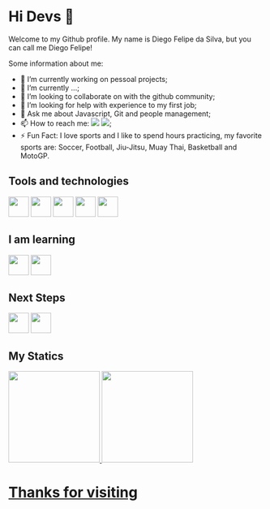# Hi Devs 👋

Welcome to my Github profile.
My name is Diego Felipe da Silva, but you can call me Diego Felipe!

Some information about me:

- 🔭 I’m currently working on pessoal projects; 
- 🌱 I’m currently ...;
- 👯 I’m looking to collaborate on with the github community;
- 🤔 I’m looking for help with experience to my first job;
- 💬 Ask me about Javascript, Git and people management;
- 📫 How to reach me: <a href="https://www.linkedin.com/in/diego-silva-213199343/" target="_blank"><img loading="lazy" src="https://img.shields.io/badge/-LinkedIn-%230077B5?style=for-the-badge&logo=linkedin&logoColor=white" target="_blank"></a> <a href = "diegosilva.dev13@gmail.com"><img loading="lazy" src="https://img.shields.io/badge/Gmail-D14836?style=for-the-badge&logo=gmail&logoColor=white" target="_blank"></a>;
- ⚡ Fun Fact: I love sports and I like to spend hours practicing, my favorite sports are: Soccer, Football, Jiu-Jitsu, Muay Thai, Basketball and MotoGP.

## Tools and technologies
<img src="https://cdn.jsdelivr.net/gh/devicons/devicon@latest/icons/php/php-original.svg" width="40" height="40"/> <img src="https://cdn.jsdelivr.net/gh/devicons/devicon@latest/icons/javascript/javascript-original.svg" width="40" height="40"/> <img src="https://cdn.jsdelivr.net/gh/devicons/devicon@latest/icons/bootstrap/bootstrap-original-wordmark.svg" width="40" height="40"/> <img src="https://cdn.jsdelivr.net/gh/devicons/devicon@latest/icons/html5/html5-original-wordmark.svg" width="40" height="40"/> <img src="https://cdn.jsdelivr.net/gh/devicons/devicon@latest/icons/css3/css3-original-wordmark.svg" width="40" height="40"/>
  
## I am learning
<img src="https://cdn.jsdelivr.net/gh/devicons/devicon@latest/icons/laravel/laravel-original-wordmark.svg" width="40" height="40"/> <img src="https://cdn.jsdelivr.net/gh/devicons/devicon@latest/icons/vuejs/vuejs-original-wordmark.svg" width="40" height="40"/>

## Next Steps
<img src="https://cdn.jsdelivr.net/gh/devicons/devicon@latest/icons/mysql/mysql-original-wordmark.svg" width="40" height="40"/> <img src="https://cdn.jsdelivr.net/gh/devicons/devicon@latest/icons/nodejs/nodejs-original-wordmark.svg" width="40" height="40"/> 
    
## My Statics

<div>
<a href="https://github.com/diegoFelipeDev">
<img loading="lazy" height="180em" src="https://github-readme-stats.vercel.app/api/top-langs/?username=dgoldev13&layout=compact&langs_count=7&theme=dracula"/>
<img loading="lazy" height="180em" src="https://github-readme-stats.vercel.app/api?username=dgoldev13&show_icons=true&theme=dracula&include_all_commits=true&count_private=true"/>
</div>

# Thanks for visiting
